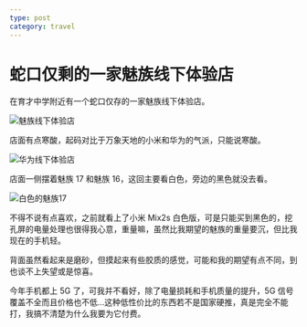 ```yaml
---
type: post
category: travel
---
```


# 蛇口仅剩的一家魅族线下体验店

在育才中学附近有一个蛇口仅存的一家魅族线下体验店。

![魅族线下体验店](./2020-06-27/m2.jpg)

店面有点寒酸，起码对比于万象天地的小米和华为的气派，只能说寒酸。

![华为线下体验店](./2020-06-27/m3.jpg)

店面一侧摆着魅族 17 和魅族 16，这回主要看白色，旁边的黑色就没去看。

![白色的魅族17](./2020-06-27/m1.jpg)

不得不说有点喜欢，之前就看上了小米 Mix2s 白色版，可是只能买到黑色的，挖孔屏的电量处理也很得我心意，重量嘛，虽然比我期望的魅族的重量要沉，但比我现在的手机轻。

背面虽然看起来是磨砂，但摸起来有些胶质的感觉，可能和我的期望有点不同，到也谈不上失望或是惊喜。

今年手机都上 5G 了，可我并不看好，除了电量损耗和手机质量的提升，5G 信号覆盖不全而且价格也不低...这种低性价比的东西若不是国家硬推，真是完全不能打，我搞不清楚为什么我要为它付费。
